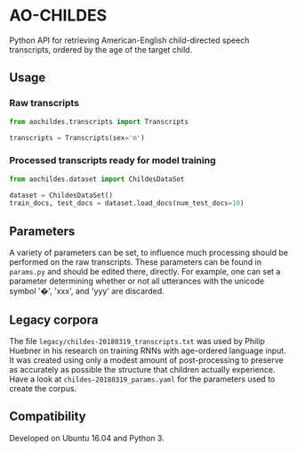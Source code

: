 # AO-CHILDES

Python API for retrieving American-English child-directed speech transcripts,
 ordered by the age of the target child.

## Usage

### Raw transcripts


```python
from aochildes.transcripts import Transcripts

transcripts = Transcripts(sex='m')
```

### Processed transcripts ready for model training

```python
from aochildes.dataset import ChildesDataSet

dataset = ChildesDataSet()
train_docs, test_docs = dataset.load_docs(num_test_docs=10)
```

## Parameters

A variety of parameters can be set, to influence much processing should be performed on the raw transcripts.
These parameters can be found in `params.py` and should be edited there, directly.
For example, one can set a parameter determining whether or not all utterances with the unicode symbol '�', 'xxx', and 'yyy' are discarded.

## Legacy corpora

The file `legacy/childes-20180319_transcripts.txt` was used by Philip Huebner in his research on training RNNs with age-ordered language input.
It was created using only a modest amount of post-processing to preserve as accurately as possible the structure that children actually experience. 
Have a look at `childes-20180319_params.yaml` for the parameters used to create the corpus.

## Compatibility

Developed on Ubuntu 16.04 and Python 3. 
